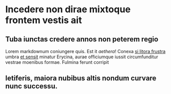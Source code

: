 # Incedere non dirae mixtoque frontem vestis ait

Tuba iunctas credere annos non peterem regio
---

Lorem markdownum coniungere quis. Est it *aethera*! Conexa [si litora
frustra](http://insidere.org/putodilexit) umbra [et
sensit](http://ardente.io/veniebat-nec) minatur Erycina, aurae officiumque
iussit circumfunditur vestrae moenibus formae. Fulmina ferunt corripit

letiferis, maiora nubibus altis nondum curvare nunc successu.
---
